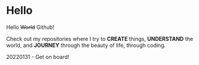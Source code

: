 # Hello
Hello <s>World</s> Github!

Check out my repositories where I try to **CREATE** things, **UNDERSTAND** the world, and **JOURNEY** through the beauty of life, through coding.

20220131 - Get on board!

